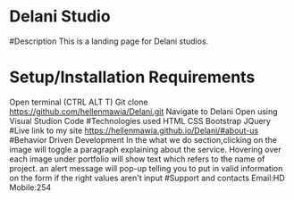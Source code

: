# Delani Studio
#Description 
  This is a landing page for Delani studios.
# Setup/Installation Requirements
  Open terminal (CTRL ALT T)
  Git clone https://github.com/hellenmawia/Delani.git
  Navigate to Delani
  Open using Visual Studion Code
#Technologies used
  HTML
  CSS
  Bootstrap
  JQuery
 #Live link to my site
   https://hellenmawia.github.io/Delani/#about-us
 #Behavior Driven Development
In the what we do section,clicking on the image will toggle a paragraph explaining about the service.
Hovering over each image under portfolio will show text which refers to the name of project.
an alert message will pop-up telling you to put in valid information on the form if the right values aren't input
#Support and contacts
Email:HD
Mobile:254
